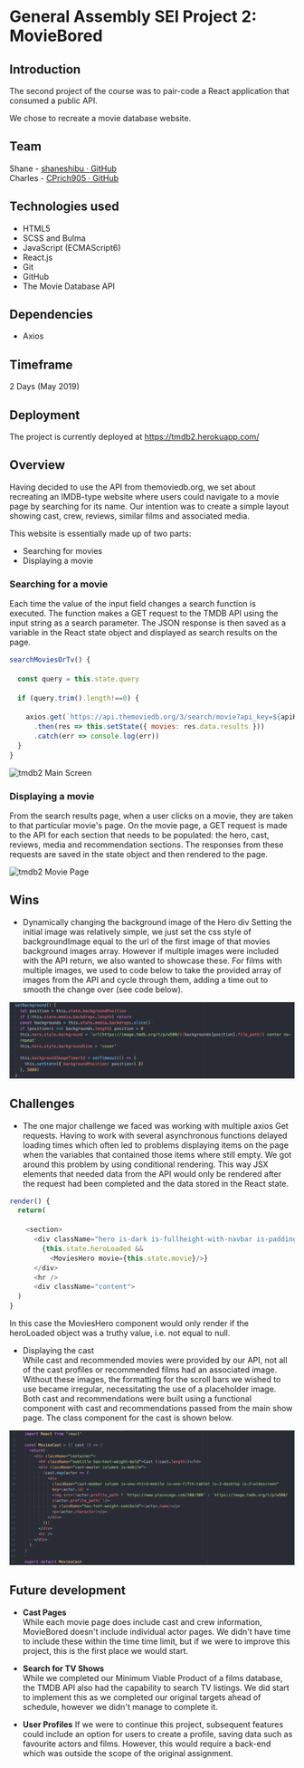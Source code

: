 # General Assembly SEI Project 2: MovieBored
## Introduction
The second project of the course was to pair-code a React application that consumed a public API.

We chose to recreate a movie database website.


## Team
Shane - [shaneshibu · GitHub](https://github.com/shaneshibu) <br />
Charles - [CPrich905 · GitHub](https://github.com/CPrich905)

## Technologies used
* HTML5
* SCSS and Bulma
* JavaScript (ECMAScript6)
* React.js
* Git
* GitHub
* The Movie Database API

## Dependencies
* Axios

## Timeframe
2 Days (May 2019)

## Deployment
The project is currently deployed at https://tmdb2.herokuapp.com/

## Overview
Having decided to use the API from themoviedb.org, we set about recreating an IMDB-type website where users could navigate to a movie page by searching for its name. Our intention was to create a simple layout showing cast, crew, reviews, similar films and associated media.

This website is essentially made up of two parts:
 - Searching for movies
 - Displaying a movie

### Searching for a movie

Each time the value of the input field changes a search function is executed. The function makes a GET request to the TMDB API using the input string as a search parameter. The JSON response is then saved as a variable in the React state object and displayed as search results on the page.

```javascript
searchMoviesOrTv() {

  const query = this.state.query

  if (query.trim().length!==0) {

    axios.get(`https://api.themoviedb.org/3/search/movie?api_key=${apiKey}&query=${query}`)
      .then(res => this.setState({ movies: res.data.results }))
      .catch(err => console.log(err))
  }
}
```

![tmdb2 Main Screen](src/assets/Homepage.gif)

### Displaying a movie
From the search results page, when a user clicks on a movie, they are taken to that particular movie's page. On the movie page, a GET request is made to the API for each section that needs to be populated: the hero, cast, reviews, media and recommendation sections. The responses from these requests are saved in the state object and then rendered to the page.  

![tmdb2 Movie Page](src/assets/moviepage.gif)

## Wins
- Dynamically changing the background image of the Hero div
Setting the initial image was relatively simple, we just set the css style of backgroundImage equal to the url of the first image of that movies background images array. However if multiple images were included with the API return, we also wanted to showcase these. For films with multiple images, we used to code below to take the provided array of images from the API and cycle through them, adding a time out to smooth the change over (see code below).

![setBackground function](./dist/assets/readme/setbackground.png?raw=true "Title")

## Challenges
 - The one major challenge we faced was working with multiple axios Get requests. Having to work with several asynchronous functions delayed loading times which often led to problems displaying items on the page when the variables that contained those items where still empty. We got around this problem by using conditional rendering. This way JSX elements that needed data from the API would only be rendered after the request had been completed and the data stored in the React state.

```javascript
render() {
  return(

    <section>
      <div className="hero is-dark is-fullheight-with-navbar is-paddingless">
        {this.state.heroLoaded &&
          <MoviesHero movie={this.state.movie}/>}
      </div>
      <hr />
      <div className="content">
  )
}
```
In this case the MoviesHero component would only render if the heroLoaded object was a truthy value, i.e. not equal to null.

- Displaying the cast  
While cast and recommended movies were provided by our API, not all of the cast profiles or recommended films had an associated image. Without these images, the formatting for the scroll bars we wished to use became irregular, necessitating the use of a placeholder image.
Both cast and recommendations were built using a functional component with cast and recommendations passed from the main show page. The class component for the cast is shown below.

![Alt text](./dist/assets/readme/cast.png?raw=true "Title")


## Future development
- **Cast Pages**  
While each movie page does include cast and crew information, MovieBored doesn't include individual actor pages. We didn't have time to include these within the time time limit, but if we were to improve this project, this is the first place we would start.
- **Search for TV Shows**  
While we completed our Minimum Viable Product of a films database, the TMDB API also had the capability to search TV listings. We did start to implement this as we completed our original targets ahead of schedule, however we didn't manage to complete it.

- **User Profiles**
If we were to continue this project, subsequent features could include an option for users to create a profile, saving data such as favourite actors and films. However, this would require a back-end which was outside the scope of the original assignment.

